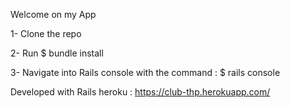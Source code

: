 Welcome on my App

1- Clone the repo

2- Run $ bundle install

3- Navigate into Rails console with the command : $ rails console

Developed with Rails
heroku : https://club-thp.herokuapp.com/
